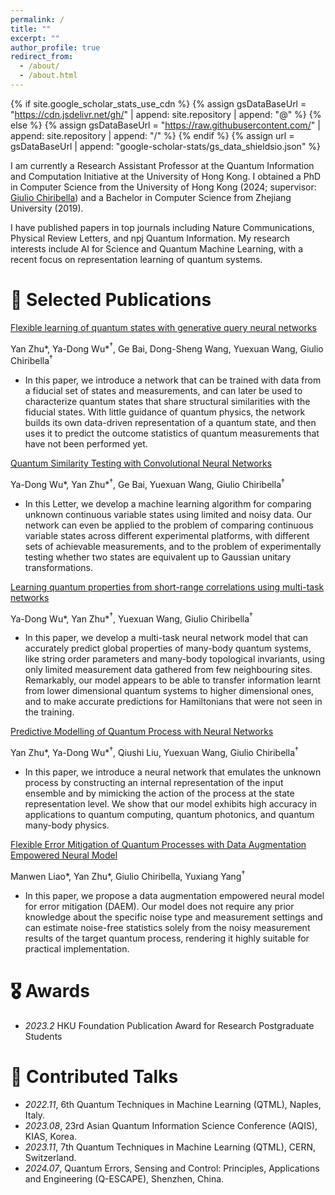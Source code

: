 ```yaml
---
permalink: /
title: ""
excerpt: ""
author_profile: true
redirect_from: 
  - /about/
  - /about.html
---
```


{% if site.google_scholar_stats_use_cdn %}
{% assign gsDataBaseUrl = "https://cdn.jsdelivr.net/gh/" | append: site.repository | append: "@" %}
{% else %}
{% assign gsDataBaseUrl = "https://raw.githubusercontent.com/" | append: site.repository | append: "/" %}
{% endif %}
{% assign url = gsDataBaseUrl | append: "google-scholar-stats/gs_data_shieldsio.json" %}

<span class='anchor' id='about-me'></span>



I am currently a Research Assistant Professor at the Quantum Information and Computation Initiative at the University of Hong Kong. I obtained a PhD in Computer Science from the University of Hong Kong (2024; supervisor: [Giulio Chiribella](https://scholar.google.com/citations?user=4ob0VU4AAAAJ&hl=en&oi=ao)) and a Bachelor in Computer Science from Zhejiang University (2019).

I have published papers in top journals including Nature Communications, Physical Review Letters, and npj Quantum Information. My research interests include AI for Science and Quantum Machine Learning, with a recent focus on representation learning of quantum systems.

# 📝 Selected Publications

[Flexible learning of quantum states with generative query neural networks](https://www.nature.com/articles/s41467-022-33928-z)

Yan Zhu*, Ya-Dong Wu\*$^\dagger$, Ge Bai, Dong-Sheng Wang, Yuexuan Wang, Giulio Chiribella$^\dagger$

- In this paper, we introduce a network that can be trained with data from a fiducial set of states and measurements, and can later be used to characterize quantum states that share structural similarities with the fiducial states. With little guidance of quantum physics, the network builds its own data-driven representation of a quantum state, and then uses it to predict the outcome statistics of quantum measurements that have not been performed yet. 

[Quantum Similarity Testing with Convolutional Neural Networks](https://journals.aps.org/prl/abstract/10.1103/PhysRevLett.130.210601)

Ya-Dong Wu\*, Yan Zhu\*$^\dagger$, Ge Bai, Yuexuan Wang, Giulio Chiribella$^\dagger$

- In this Letter, we develop a machine learning algorithm for comparing unknown continuous variable states using limited and noisy data. Our network can even be applied to the problem of comparing continuous variable states across different experimental platforms, with different sets of achievable measurements, and to the problem of experimentally testing whether two states are equivalent up to Gaussian unitary transformations.

[Learning quantum properties from short-range correlations using multi-task networks](https://www.nature.com/articles/s41467-024-53101-y)

Ya-Dong Wu\*, Yan Zhu\*$^\dagger$, Yuexuan Wang, Giulio Chiribella$^\dagger$

- In this paper, we develop a multi-task neural network model that can accurately predict global properties of many-body quantum systems, like string order parameters and many-body topological invariants, using only limited measurement data gathered from few neighbouring sites. Remarkably, our model appears to be able to transfer information learnt from lower dimensional quantum systems to higher dimensional ones, and to make accurate predictions for Hamiltonians that were not seen in the training.

[Predictive Modelling of Quantum Process with Neural Networks](https://arxiv.org/abs/2308.08815)

Yan Zhu\*, Ya-Dong Wu\*$^\dagger$, Qiushi Liu, Yuexuan Wang, Giulio Chiribella$^\dagger$

- In this paper, we introduce a neural network that emulates the unknown process by constructing an internal representation of the input ensemble and by mimicking the action of the process at the state representation level. We show that our model exhibits high accuracy in applications to quantum computing, quantum photonics, and quantum many-body physics.


[Flexible Error Mitigation of Quantum Processes with Data Augmentation Empowered Neural Model](https://arxiv.org/abs/2311.01727)

Manwen Liao\*, Yan Zhu\*, Giulio Chiribella, Yuxiang Yang$^\dagger$

- In this paper, we propose a data augmentation empowered neural model for error mitigation (DAEM). Our model does not require any prior knowledge about the specific noise type and measurement settings and can estimate noise-free statistics solely from the noisy measurement results of the target quantum process, rendering it highly suitable for practical implementation.

# 🎖 Awards

- *2023.2* HKU Foundation Publication Award for Research Postgraduate Students

  

# 💬 Contributed Talks

- *2022.11*, 6th Quantum Techniques in Machine Learning (QTML), Naples, Italy.
- *2023.08*, 23rd Asian Quantum Information Science Conference (AQIS), KIAS, Korea.
- *2023.11*, 7th Quantum Techniques in Machine Learning (QTML), CERN, Switzerland.
- *2024.07*, Quantum Errors, Sensing and Control: Principles, Applications and Engineering (Q-ESCAPE), Shenzhen, China.

